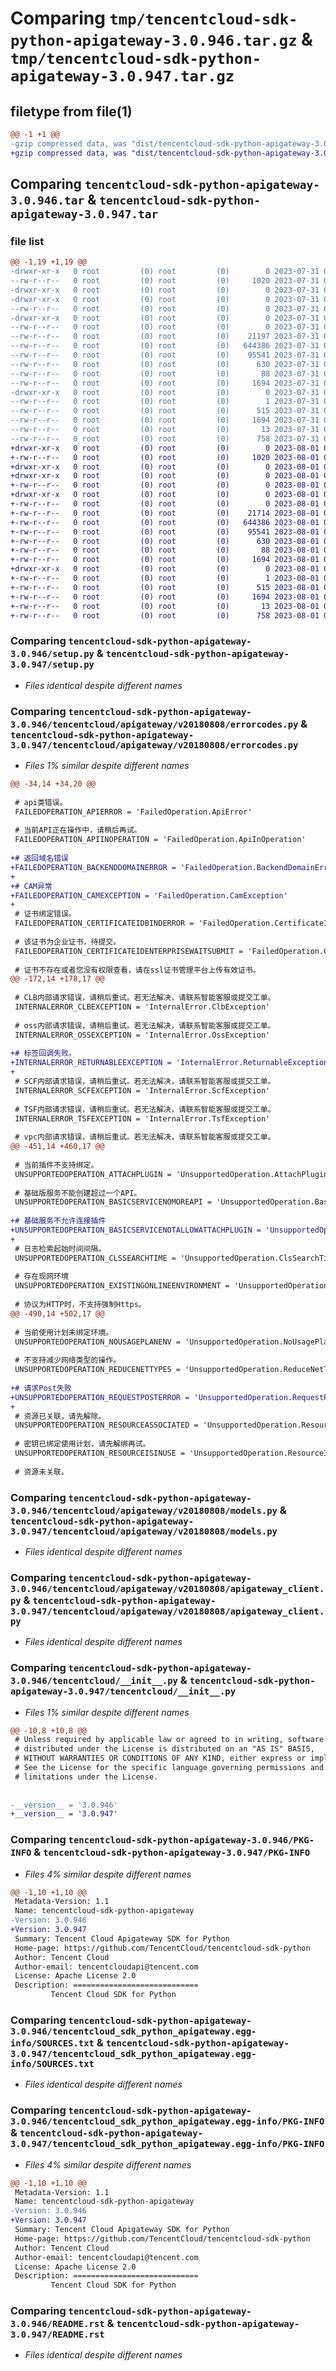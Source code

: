 # Comparing `tmp/tencentcloud-sdk-python-apigateway-3.0.946.tar.gz` & `tmp/tencentcloud-sdk-python-apigateway-3.0.947.tar.gz`

## filetype from file(1)

```diff
@@ -1 +1 @@
-gzip compressed data, was "dist/tencentcloud-sdk-python-apigateway-3.0.946.tar", last modified: Mon Jul 31 00:18:53 2023, max compression
+gzip compressed data, was "dist/tencentcloud-sdk-python-apigateway-3.0.947.tar", last modified: Tue Aug  1 00:19:05 2023, max compression
```

## Comparing `tencentcloud-sdk-python-apigateway-3.0.946.tar` & `tencentcloud-sdk-python-apigateway-3.0.947.tar`

### file list

```diff
@@ -1,19 +1,19 @@
-drwxr-xr-x   0 root         (0) root         (0)        0 2023-07-31 00:18:53.000000 tencentcloud-sdk-python-apigateway-3.0.946/
--rw-r--r--   0 root         (0) root         (0)     1020 2023-07-31 00:18:53.000000 tencentcloud-sdk-python-apigateway-3.0.946/setup.py
-drwxr-xr-x   0 root         (0) root         (0)        0 2023-07-31 00:18:53.000000 tencentcloud-sdk-python-apigateway-3.0.946/tencentcloud/
-drwxr-xr-x   0 root         (0) root         (0)        0 2023-07-31 00:18:53.000000 tencentcloud-sdk-python-apigateway-3.0.946/tencentcloud/apigateway/
--rw-r--r--   0 root         (0) root         (0)        0 2023-07-31 00:18:53.000000 tencentcloud-sdk-python-apigateway-3.0.946/tencentcloud/apigateway/__init__.py
-drwxr-xr-x   0 root         (0) root         (0)        0 2023-07-31 00:18:53.000000 tencentcloud-sdk-python-apigateway-3.0.946/tencentcloud/apigateway/v20180808/
--rw-r--r--   0 root         (0) root         (0)        0 2023-07-31 00:18:53.000000 tencentcloud-sdk-python-apigateway-3.0.946/tencentcloud/apigateway/v20180808/__init__.py
--rw-r--r--   0 root         (0) root         (0)    21197 2023-07-31 00:18:53.000000 tencentcloud-sdk-python-apigateway-3.0.946/tencentcloud/apigateway/v20180808/errorcodes.py
--rw-r--r--   0 root         (0) root         (0)   644386 2023-07-31 00:18:53.000000 tencentcloud-sdk-python-apigateway-3.0.946/tencentcloud/apigateway/v20180808/models.py
--rw-r--r--   0 root         (0) root         (0)    95541 2023-07-31 00:18:53.000000 tencentcloud-sdk-python-apigateway-3.0.946/tencentcloud/apigateway/v20180808/apigateway_client.py
--rw-r--r--   0 root         (0) root         (0)      630 2023-07-31 00:18:53.000000 tencentcloud-sdk-python-apigateway-3.0.946/tencentcloud/__init__.py
--rw-r--r--   0 root         (0) root         (0)       88 2023-07-31 00:18:53.000000 tencentcloud-sdk-python-apigateway-3.0.946/setup.cfg
--rw-r--r--   0 root         (0) root         (0)     1694 2023-07-31 00:18:53.000000 tencentcloud-sdk-python-apigateway-3.0.946/PKG-INFO
-drwxr-xr-x   0 root         (0) root         (0)        0 2023-07-31 00:18:53.000000 tencentcloud-sdk-python-apigateway-3.0.946/tencentcloud_sdk_python_apigateway.egg-info/
--rw-r--r--   0 root         (0) root         (0)        1 2023-07-31 00:18:53.000000 tencentcloud-sdk-python-apigateway-3.0.946/tencentcloud_sdk_python_apigateway.egg-info/dependency_links.txt
--rw-r--r--   0 root         (0) root         (0)      515 2023-07-31 00:18:53.000000 tencentcloud-sdk-python-apigateway-3.0.946/tencentcloud_sdk_python_apigateway.egg-info/SOURCES.txt
--rw-r--r--   0 root         (0) root         (0)     1694 2023-07-31 00:18:53.000000 tencentcloud-sdk-python-apigateway-3.0.946/tencentcloud_sdk_python_apigateway.egg-info/PKG-INFO
--rw-r--r--   0 root         (0) root         (0)       13 2023-07-31 00:18:53.000000 tencentcloud-sdk-python-apigateway-3.0.946/tencentcloud_sdk_python_apigateway.egg-info/top_level.txt
--rw-r--r--   0 root         (0) root         (0)      758 2023-07-31 00:18:53.000000 tencentcloud-sdk-python-apigateway-3.0.946/README.rst
+drwxr-xr-x   0 root         (0) root         (0)        0 2023-08-01 00:19:05.000000 tencentcloud-sdk-python-apigateway-3.0.947/
+-rw-r--r--   0 root         (0) root         (0)     1020 2023-08-01 00:19:05.000000 tencentcloud-sdk-python-apigateway-3.0.947/setup.py
+drwxr-xr-x   0 root         (0) root         (0)        0 2023-08-01 00:19:05.000000 tencentcloud-sdk-python-apigateway-3.0.947/tencentcloud/
+drwxr-xr-x   0 root         (0) root         (0)        0 2023-08-01 00:19:05.000000 tencentcloud-sdk-python-apigateway-3.0.947/tencentcloud/apigateway/
+-rw-r--r--   0 root         (0) root         (0)        0 2023-08-01 00:19:05.000000 tencentcloud-sdk-python-apigateway-3.0.947/tencentcloud/apigateway/__init__.py
+drwxr-xr-x   0 root         (0) root         (0)        0 2023-08-01 00:19:05.000000 tencentcloud-sdk-python-apigateway-3.0.947/tencentcloud/apigateway/v20180808/
+-rw-r--r--   0 root         (0) root         (0)        0 2023-08-01 00:19:05.000000 tencentcloud-sdk-python-apigateway-3.0.947/tencentcloud/apigateway/v20180808/__init__.py
+-rw-r--r--   0 root         (0) root         (0)    21714 2023-08-01 00:19:05.000000 tencentcloud-sdk-python-apigateway-3.0.947/tencentcloud/apigateway/v20180808/errorcodes.py
+-rw-r--r--   0 root         (0) root         (0)   644386 2023-08-01 00:19:05.000000 tencentcloud-sdk-python-apigateway-3.0.947/tencentcloud/apigateway/v20180808/models.py
+-rw-r--r--   0 root         (0) root         (0)    95541 2023-08-01 00:19:05.000000 tencentcloud-sdk-python-apigateway-3.0.947/tencentcloud/apigateway/v20180808/apigateway_client.py
+-rw-r--r--   0 root         (0) root         (0)      630 2023-08-01 00:19:05.000000 tencentcloud-sdk-python-apigateway-3.0.947/tencentcloud/__init__.py
+-rw-r--r--   0 root         (0) root         (0)       88 2023-08-01 00:19:05.000000 tencentcloud-sdk-python-apigateway-3.0.947/setup.cfg
+-rw-r--r--   0 root         (0) root         (0)     1694 2023-08-01 00:19:05.000000 tencentcloud-sdk-python-apigateway-3.0.947/PKG-INFO
+drwxr-xr-x   0 root         (0) root         (0)        0 2023-08-01 00:19:05.000000 tencentcloud-sdk-python-apigateway-3.0.947/tencentcloud_sdk_python_apigateway.egg-info/
+-rw-r--r--   0 root         (0) root         (0)        1 2023-08-01 00:19:05.000000 tencentcloud-sdk-python-apigateway-3.0.947/tencentcloud_sdk_python_apigateway.egg-info/dependency_links.txt
+-rw-r--r--   0 root         (0) root         (0)      515 2023-08-01 00:19:05.000000 tencentcloud-sdk-python-apigateway-3.0.947/tencentcloud_sdk_python_apigateway.egg-info/SOURCES.txt
+-rw-r--r--   0 root         (0) root         (0)     1694 2023-08-01 00:19:05.000000 tencentcloud-sdk-python-apigateway-3.0.947/tencentcloud_sdk_python_apigateway.egg-info/PKG-INFO
+-rw-r--r--   0 root         (0) root         (0)       13 2023-08-01 00:19:05.000000 tencentcloud-sdk-python-apigateway-3.0.947/tencentcloud_sdk_python_apigateway.egg-info/top_level.txt
+-rw-r--r--   0 root         (0) root         (0)      758 2023-08-01 00:19:05.000000 tencentcloud-sdk-python-apigateway-3.0.947/README.rst
```

### Comparing `tencentcloud-sdk-python-apigateway-3.0.946/setup.py` & `tencentcloud-sdk-python-apigateway-3.0.947/setup.py`

 * *Files identical despite different names*

### Comparing `tencentcloud-sdk-python-apigateway-3.0.946/tencentcloud/apigateway/v20180808/errorcodes.py` & `tencentcloud-sdk-python-apigateway-3.0.947/tencentcloud/apigateway/v20180808/errorcodes.py`

 * *Files 1% similar despite different names*

```diff
@@ -34,14 +34,20 @@
 
 # api类错误。
 FAILEDOPERATION_APIERROR = 'FailedOperation.ApiError'
 
 # 当前API正在操作中，请稍后再试。
 FAILEDOPERATION_APIINOPERATION = 'FailedOperation.ApiInOperation'
 
+# 返回域名错误
+FAILEDOPERATION_BACKENDDOMAINERROR = 'FailedOperation.BackendDomainError'
+
+# CAM异常
+FAILEDOPERATION_CAMEXCEPTION = 'FailedOperation.CamException'
+
 # 证书绑定错误。
 FAILEDOPERATION_CERTIFICATEIDBINDERROR = 'FailedOperation.CertificateIdBindError'
 
 # 该证书为企业证书，待提交。
 FAILEDOPERATION_CERTIFICATEIDENTERPRISEWAITSUBMIT = 'FailedOperation.CertificateIdEnterpriseWaitSubmit'
 
 # 证书不存在或者您没有权限查看，请在ssl证书管理平台上传有效证书。
@@ -172,14 +178,17 @@
 
 # CLB内部请求错误，请稍后重试。若无法解决，请联系智能客服或提交工单。
 INTERNALERROR_CLBEXCEPTION = 'InternalError.ClbException'
 
 # oss内部请求错误，请稍后重试。若无法解决，请联系智能客服或提交工单。
 INTERNALERROR_OSSEXCEPTION = 'InternalError.OssException'
 
+# 标签回调失败。
+INTERNALERROR_RETURNABLEEXCEPTION = 'InternalError.ReturnableException'
+
 # SCF内部请求错误，请稍后重试。若无法解决，请联系智能客服或提交工单。
 INTERNALERROR_SCFEXCEPTION = 'InternalError.ScfException'
 
 # TSF内部请求错误，请稍后重试。若无法解决，请联系智能客服或提交工单。
 INTERNALERROR_TSFEXCEPTION = 'InternalError.TsfException'
 
 # vpc内部请求错误，请稍后重试。若无法解决，请联系智能客服或提交工单。
@@ -451,14 +460,17 @@
 
 # 当前插件不支持绑定。
 UNSUPPORTEDOPERATION_ATTACHPLUGIN = 'UnsupportedOperation.AttachPlugin'
 
 # 基础版服务不能创建超过一个API。
 UNSUPPORTEDOPERATION_BASICSERVICENOMOREAPI = 'UnsupportedOperation.BasicServiceNoMoreApi'
 
+# 基础服务不允许连接插件
+UNSUPPORTEDOPERATION_BASICSERVICENOTALLOWATTACHPLUGIN = 'UnsupportedOperation.BasicServiceNotAllowAttachPlugin'
+
 # 日志检索起始时间间隔。
 UNSUPPORTEDOPERATION_CLSSEARCHTIME = 'UnsupportedOperation.ClsSearchTime'
 
 # 存在现网环境
 UNSUPPORTEDOPERATION_EXISTINGONLINEENVIRONMENT = 'UnsupportedOperation.ExistingOnlineEnvironment'
 
 # 协议为HTTP时，不支持强制Https。
@@ -490,14 +502,17 @@
 
 # 当前使用计划未绑定环境。
 UNSUPPORTEDOPERATION_NOUSAGEPLANENV = 'UnsupportedOperation.NoUsagePlanEnv'
 
 # 不支持减少网络类型的操作。
 UNSUPPORTEDOPERATION_REDUCENETTYPES = 'UnsupportedOperation.ReduceNetTypes'
 
+# 请求Post失败
+UNSUPPORTEDOPERATION_REQUESTPOSTERROR = 'UnsupportedOperation.RequestPostError'
+
 # 资源已关联，请先解除。
 UNSUPPORTEDOPERATION_RESOURCEASSOCIATED = 'UnsupportedOperation.ResourceAssociated'
 
 # 密钥已绑定使用计划，请先解绑再试。
 UNSUPPORTEDOPERATION_RESOURCEISINUSE = 'UnsupportedOperation.ResourceIsInUse'
 
 # 资源未关联。
```

### Comparing `tencentcloud-sdk-python-apigateway-3.0.946/tencentcloud/apigateway/v20180808/models.py` & `tencentcloud-sdk-python-apigateway-3.0.947/tencentcloud/apigateway/v20180808/models.py`

 * *Files identical despite different names*

### Comparing `tencentcloud-sdk-python-apigateway-3.0.946/tencentcloud/apigateway/v20180808/apigateway_client.py` & `tencentcloud-sdk-python-apigateway-3.0.947/tencentcloud/apigateway/v20180808/apigateway_client.py`

 * *Files identical despite different names*

### Comparing `tencentcloud-sdk-python-apigateway-3.0.946/tencentcloud/__init__.py` & `tencentcloud-sdk-python-apigateway-3.0.947/tencentcloud/__init__.py`

 * *Files 1% similar despite different names*

```diff
@@ -10,8 +10,8 @@
 # Unless required by applicable law or agreed to in writing, software
 # distributed under the License is distributed on an "AS IS" BASIS,
 # WITHOUT WARRANTIES OR CONDITIONS OF ANY KIND, either express or implied.
 # See the License for the specific language governing permissions and
 # limitations under the License.
 
 
-__version__ = '3.0.946'
+__version__ = '3.0.947'
```

### Comparing `tencentcloud-sdk-python-apigateway-3.0.946/PKG-INFO` & `tencentcloud-sdk-python-apigateway-3.0.947/PKG-INFO`

 * *Files 4% similar despite different names*

```diff
@@ -1,10 +1,10 @@
 Metadata-Version: 1.1
 Name: tencentcloud-sdk-python-apigateway
-Version: 3.0.946
+Version: 3.0.947
 Summary: Tencent Cloud Apigateway SDK for Python
 Home-page: https://github.com/TencentCloud/tencentcloud-sdk-python
 Author: Tencent Cloud
 Author-email: tencentcloudapi@tencent.com
 License: Apache License 2.0
 Description: ============================
         Tencent Cloud SDK for Python
```

### Comparing `tencentcloud-sdk-python-apigateway-3.0.946/tencentcloud_sdk_python_apigateway.egg-info/SOURCES.txt` & `tencentcloud-sdk-python-apigateway-3.0.947/tencentcloud_sdk_python_apigateway.egg-info/SOURCES.txt`

 * *Files identical despite different names*

### Comparing `tencentcloud-sdk-python-apigateway-3.0.946/tencentcloud_sdk_python_apigateway.egg-info/PKG-INFO` & `tencentcloud-sdk-python-apigateway-3.0.947/tencentcloud_sdk_python_apigateway.egg-info/PKG-INFO`

 * *Files 4% similar despite different names*

```diff
@@ -1,10 +1,10 @@
 Metadata-Version: 1.1
 Name: tencentcloud-sdk-python-apigateway
-Version: 3.0.946
+Version: 3.0.947
 Summary: Tencent Cloud Apigateway SDK for Python
 Home-page: https://github.com/TencentCloud/tencentcloud-sdk-python
 Author: Tencent Cloud
 Author-email: tencentcloudapi@tencent.com
 License: Apache License 2.0
 Description: ============================
         Tencent Cloud SDK for Python
```

### Comparing `tencentcloud-sdk-python-apigateway-3.0.946/README.rst` & `tencentcloud-sdk-python-apigateway-3.0.947/README.rst`

 * *Files identical despite different names*

